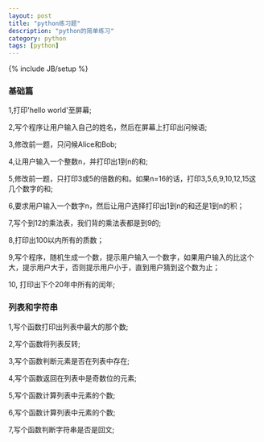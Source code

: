 ```yaml
---
layout: post
title: "python练习题"
description: "python的简单练习"
category: python
tags: [python]
---
```

{% include JB/setup %}

### 基础篇
1,打印'hello world'至屏幕;

2,写个程序让用户输入自己的姓名，然后在屏幕上打印出问候语;

3,修改前一题，只问候Alice和Bob;

4,让用户输入一个整数n，并打印出1到n的和;

5,修改前一题，只打印3或5的倍数的和。如果n=16的话，打印3,5,6,9,10,12,15这几个数字的和;

6,要求用户输入一个数字n，然后让用户选择打印出1到n的和还是1到n的积；

7,写个到12的乘法表，我们背的乘法表都是到9的;

8,打印出100以内所有的质数；

9,写个程序，随机生成一个数，提示用户输入一个数字，如果用户输入的比这个大，提示用户大于，否则提示用户小于，直到用户猜到这个数为止；

10, 打印出下个20年中所有的闰年;

### 列表和字符串

1,写个函数打印出列表中最大的那个数;

2,写个函数将列表反转;

3,写个函数判断元素是否在列表中存在;

4,写个函数返回在列表中是奇数位的元素;

5,写个函数计算列表中元素的个数;

6,写个函数计算列表中元素的个数;

7,写个函数判断字符串是否是回文;
